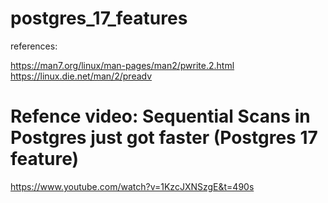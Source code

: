# postgres_17_features

references:

https://man7.org/linux/man-pages/man2/pwrite.2.html
https://linux.die.net/man/2/preadv

# Refence video: Sequential Scans in Postgres just got faster (Postgres 17 feature)

https://www.youtube.com/watch?v=1KzcJXNSzgE&t=490s

